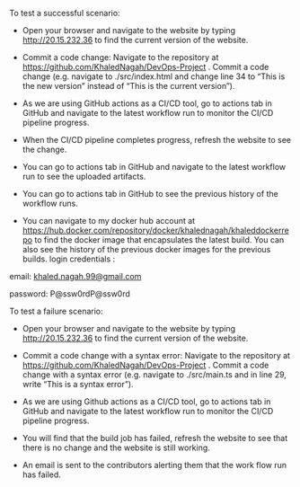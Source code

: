 To test a successful scenario:
- Open your browser and navigate to the website by typing http://20.15.232.36 to find the current version of the website.

- Commit a code change:
Navigate to the repository at https://github.com/KhaledNagah/DevOps-Project . Commit a code change (e.g. navigate to ./src/index.html and change line 34 to “This is the new version” instead of “This is the current version”).

- As we are using GitHub actions as a CI/CD tool, go to actions tab in GitHub and navigate to the latest workflow run to monitor the CI/CD pipeline progress.

- When the CI/CD pipeline completes progress, refresh the website to see the change.

- You can go to actions tab in GitHub and navigate to the latest workflow run to see the uploaded artifacts.

- You can go to actions tab in GitHub to see the previous history of the workflow runs.

- You can navigate to my docker hub account at https://hub.docker.com/repository/docker/khalednagah/khaleddockerrepo to find the docker image that encapsulates the latest build. You can also see the history of the previous docker images for the previous builds.
login credentials :

email: khaled.nagah.99@gmail.com

password: P@ssw0rdP@ssw0rd 


To test a failure scenario:

- Open your browser and navigate to the website by typing http://20.15.232.36 to find the current version of the website.

- Commit a code change with a syntax error:
Navigate to the repository at https://github.com/KhaledNagah/DevOps-Project . Commit a code change with a syntax error (e.g. navigate to ./src/main.ts and in line 29, write “This is a syntax error”).

- As we are using Github actions as a CI/CD tool, go to actions tab in GitHub and navigate to the latest workflow run to monitor the CI/CD pipeline progress.

- You will find that the build job has failed, refresh the website to see that there is no change and the website is still working.


- An email is sent to the contributors alerting them that the work flow run has failed.
